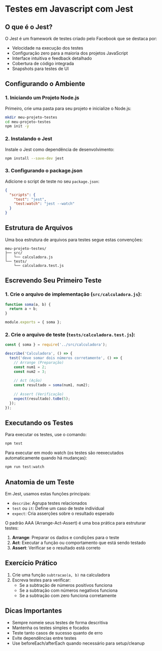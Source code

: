 # Testes em Javascript com Jest

## O que é o Jest?

O Jest é um framework de testes criado pelo Facebook que se destaca por:

- Velocidade na execução dos testes
- Configuração zero para a maioria dos projetos JavaScript
- Interface intuitiva e feedback detalhado
- Cobertura de código integrada
- Snapshots para testes de UI

## Configurando o Ambiente

### 1. Iniciando um Projeto Node.js

Primeiro, crie uma pasta para seu projeto e inicialize o Node.js:

```bash
mkdir meu-projeto-testes
cd meu-projeto-testes
npm init -y
```

### 2. Instalando o Jest

Instale o Jest como dependência de desenvolvimento:

```bash
npm install --save-dev jest
```

### 3. Configurando o package.json

Adicione o script de teste no seu `package.json`:

```json
{
  "scripts": {
    "test": "jest",
    "test:watch": "jest --watch"
  }
}
```

## Estrutura de Arquivos

Uma boa estrutura de arquivos para testes segue estas convenções:

```
meu-projeto-testes/
├── src/
│   └── calculadora.js
└── tests/
    └── calculadora.test.js
```

## Escrevendo Seu Primeiro Teste

### 1. Crie o arquivo de implementação (`src/calculadora.js`):

```javascript
function soma(a, b) {
  return a + b;
}

module.exports = { soma };
```

### 2. Crie o arquivo de teste (`tests/calculadora.test.js`):

```javascript
const { soma } = require('../src/calculadora');

describe('Calculadora', () => {
  test('deve somar dois números corretamente', () => {
    // Arrange (Preparação)
    const num1 = 2;
    const num2 = 3;
    
    // Act (Ação)
    const resultado = soma(num1, num2);
    
    // Assert (Verificação)
    expect(resultado).toBe(5);
  });
});
```

## Executando os Testes

Para executar os testes, use o comando:

```bash
npm test
```

Para executar em modo watch (os testes são reexecutados automaticamente quando há mudanças):

```bash
npm run test:watch
```

## Anatomia de um Teste

Em Jest, usamos estas funções principais:

- `describe`: Agrupa testes relacionados
- `test` ou `it`: Define um caso de teste individual
- `expect`: Cria asserções sobre o resultado esperado

O padrão AAA (Arrange-Act-Assert) é uma boa prática para estruturar testes:

1. **Arrange**: Preparar os dados e condições para o teste
2. **Act**: Executar a função ou comportamento que está sendo testado
3. **Assert**: Verificar se o resultado está correto

## Exercício Prático

1. Crie uma função `subtracao(a, b)` na calculadora
2. Escreva testes para verificar:
   - Se a subtração de números positivos funciona
   - Se a subtração com números negativos funciona
   - Se a subtração com zero funciona corretamente

## Dicas Importantes

- Sempre nomeie seus testes de forma descritiva
- Mantenha os testes simples e focados
- Teste tanto casos de sucesso quanto de erro
- Evite dependências entre testes
- Use beforeEach/afterEach quando necessário para setup/cleanup
